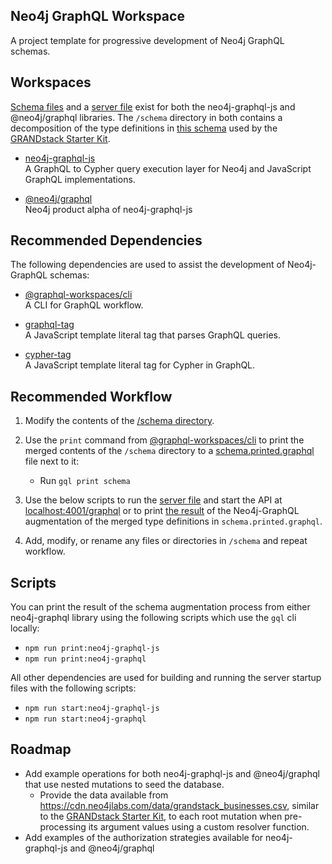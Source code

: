## Neo4j GraphQL Workspace
A project template for progressive development of Neo4j GraphQL schemas.

## Workspaces
[Schema files](https://github.com/michaeldgraham/neo4j-graphql-workspace/tree/main/neo4j-graphql-js/schema) and a [server file](https://github.com/michaeldgraham/neo4j-graphql-workspace/blob/main/neo4j-graphql-js/index.js) exist for both the neo4j-graphql-js and @neo4j/graphql libraries. The `/schema` directory in both contains a decomposition of the type definitions in [this schema](https://github.com/grand-stack/grand-stack-starter/blob/master/api/src/schema.graphql) used by the [GRANDstack Starter Kit](https://github.com/grand-stack/grand-stack-starter).

* [neo4j-graphql-js](https://www.npmjs.com/package/neo4j-graphql-js)<br>
  A GraphQL to Cypher query execution layer for Neo4j and JavaScript GraphQL implementations.
  <br>

* [@neo4j/graphql](https://www.npmjs.com/package/@neo4j/graphql)<br>
  Neo4j product alpha of neo4j-graphql-js

## Recommended Dependencies
The following dependencies are used to assist the development of Neo4j-GraphQL schemas:
* [@graphql-workspaces/cli](https://www.npmjs.com/package/@graphql-workspaces/cli)<br>
  A CLI for GraphQL workflow.
  <br>

* [graphql-tag](https://www.npmjs.com/package/graphql-tag)<br>
  A JavaScript template literal tag that parses GraphQL queries.
  <br>

* [cypher-tag](https://www.npmjs.com/package/cypher-tag)<br>
  A JavaScript template literal tag for Cypher in GraphQL.

## Recommended Workflow
1. Modify the contents of the [/schema directory](https://github.com/michaeldgraham/neo4j-graphql-workspace/tree/main/neo4j-graphql-js/schema).

2. Use the `print` command from [@graphql-workspaces/cli](https://www.npmjs.com/package/@graphql-workspaces/cli) to print the merged contents of the `/schema` directory to a [schema.printed.graphql](https://github.com/michaeldgraham/neo4j-graphql-workspace/blob/main/neo4j-graphql-js/schema.printed.graphql) file next to it:
    
    * Run `gql print schema`

3. Use the below scripts to run the [server file](https://github.com/michaeldgraham/neo4j-graphql-workspace/blob/main/neo4j-graphql-js/index.js) and start the API at [localhost:4001/graphql](https://github.com/michaeldgraham/neo4j-graphql-workspace/blob/514d4caa9e24ccbfbb7c4fd153ffb73f680362dc/neo4j-graphql-js/index.js#L41) or to print [the result](https://github.com/michaeldgraham/neo4j-graphql-workspace/blob/main/neo4j-graphql-js/augmented-schema.printed.graphql) of the Neo4j-GraphQL augmentation of the merged type definitions in `schema.printed.graphql`.

4. Add, modify, or rename any files or directories in `/schema` and repeat workflow.

## Scripts
You can print the result of the schema augmentation process from either neo4j-graphql library using the following scripts which use the `gql` cli locally:

* `npm run print:neo4j-graphql-js`
* `npm run print:neo4j-graphql`

All other dependencies are used for building and running the server startup files with the following scripts:

* `npm run start:neo4j-graphql-js`
* `npm run start:neo4j-graphql`

## Roadmap
  * Add example operations for both neo4j-graphql-js and @neo4j/graphql that use nested mutations to seed the database.
    * Provide the data available from https://cdn.neo4jlabs.com/data/grandstack_businesses.csv, similar to the [GRANDstack Starter Kit](https://github.com/grand-stack/grand-stack-starter/blob/master/api/src/seed/seed-mutations.js), to each root mutation when pre-processing its argument values using a custom resolver function. 
  * Add examples of the authorization strategies available for neo4j-graphql-js and @neo4j/graphql
